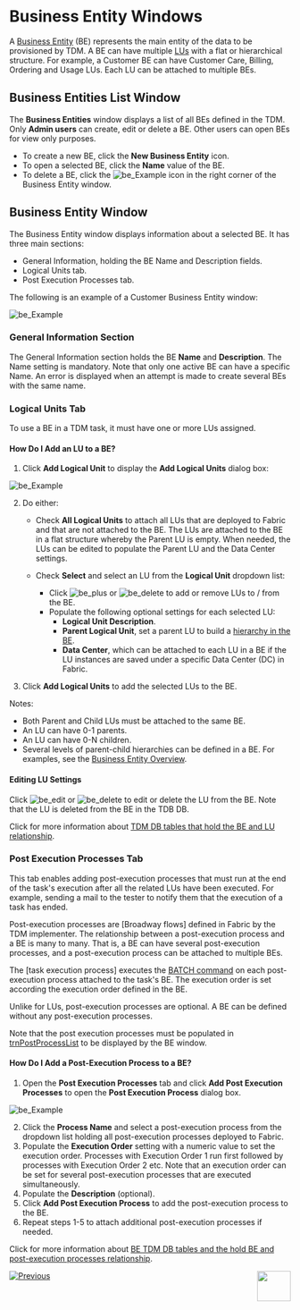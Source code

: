 # Business Entity Windows 

A [Business Entity](/articles/TDM/tdm_overview/03_business_entity_overview.md) (BE) represents the main entity of the data to be provisioned by TDM. A BE can have multiple [LUs](/articles/03_logical_units/01_LU_overview.md) with a flat or  hierarchical structure. For example, a Customer BE can have Customer Care, Billing, Ordering and Usage LUs. Each LU can be attached to multiple BEs.

## Business Entities List Window  

The **Business Entities** window displays a list of all BEs defined in the TDM.  Only **Admin users** can create, edit or delete a BE. Other users can open BEs for view only purposes.

-   To create a new BE, click the **New Business Entity** icon.
-   To open a selected BE, click the **Name** value of the BE.
-   To delete a BE, click the ![be_Example](images/delete_icon.png) icon in the right corner of the Business Entity window.

## Business Entity Window    

The Business Entity window displays information about a selected BE. It has three main sections:

- General Information, holding the BE Name and Description fields.
- Logical Units tab.
- Post Execution Processes tab.

The following is an example of a Customer Business Entity window:

![be_Example](images/tdm_gui_customer_be.png)



### General Information Section 

The General Information section holds the BE **Name** and **Description**. The Name setting is mandatory. Note that only one active BE can have a specific Name. An error is displayed when an attempt is made to create several BEs with the same name.

### Logical Units Tab 

To use a BE in a TDM task, it must have one or more LUs assigned.

#### How Do I Add an LU to a BE? 

1. Click **Add Logical Unit** to display the **Add Logical Units** dialog box:

![be_Example](images/BE_add_lu_window.png)

2. Do either: 

   - Check **All Logical Units** to attach all LUs that are deployed to Fabric and that are not attached to the BE. The LUs are attached to the BE in a flat structure whereby the Parent LU is empty. When needed, the LUs can be edited to populate the Parent LU and the Data Center settings.

   - Check **Select** and select an LU from the **Logical Unit** dropdown list:

     - Click ![be_plus](images/plus_icon.png) or ![be_delete](images/delete_icon.png) to add or remove LUs to / from the BE. 
     - Populate the following optional settings for each selected LU:
       - **Logical Unit Description**.
       - **Parent Logical Unit**, set a parent LU to build a [hierarchy in the BE](/articles/TDM/tdm_overview/03_business_entity_overview.md). 
       - **Data Center**, which can be attached to each LU in a BE if the LU instances are saved under a specific Data Center (DC) in Fabric.
 3. Click **Add Logical Units** to add the selected LUs to the BE.

Notes:
 - Both Parent and Child LUs must be attached to the same BE.
 -  An LU can have 0-1 parents.
 -  An LU can have 0-N children.
  - Several levels of parent-child hierarchies can be defined in a BE. For examples, see the [Business Entity Overview](/articles/TDM/tdm_overview/03_business_entity_overview.md).

#### Editing LU Settings

Click ![be_edit](images/be_edit_icon.png) or ![be_delete](images/be_delete_icon.png) to edit or delete the LU from the BE. Note that the LU is deleted from the BE in the TDB DB. 

Click for more information about [TDM DB tables that hold the BE and LU relationship](06_be_product_tdmdb_tables.md).



### Post Execution Processes Tab

This tab enables adding post-execution processes that must run at the end of the task's execution after all the related LUs have been executed. For example, sending a mail to the tester to notify them that the execution of a task has ended. 

Post-execution processes are [Broadway flows] defined in Fabric by the TDM implementer. The relationship between a post-execution process and a BE is many to many. That is, a BE can have several post-execution processes, and a post-execution process can be attached to multiple BEs. 

The [task execution process] executes the [BATCH command](/articles/20_jobs_and_batch_services/15_batch_broadway_commands.md) on each post-execution process attached to the task's BE. The execution order is set according the execution order defined in the BE.

Unlike for LUs, post-execution processes are optional. A BE can be defined without any post-execution processes.

Note that the post execution processes must be populated in [trnPostProcessList](/articles/TDM/tdm_implementation/04_fabric_tdm_library.md#trnpostprocesslist) to be displayed by the BE window.

#### How Do I Add a Post-Execution Process to a BE? 

1. Open the **Post Execution Processes** tab and click **Add Post Execution Processes** to open the **Post Execution Process** dialog box.  

![be_Example](images/be_post_execution_processes_window.png)

2. Click the **Process Name** and select a post-execution process from the dropdown list holding all post-execution processes deployed to Fabric.
3. Populate the **Execution Order** setting with a numeric value to set the execution order. Processes with Execution Order 1 run first followed by processes with Execution Order 2 etc. Note that an execution order can be set for several post-execution processes that are executed simultaneously.
4. Populate the **Description** (optional).
5. Click **Add Post Execution Process** to add the post-execution process to the BE.
6. Repeat steps 1-5 to attach additional post-execution processes if needed.

  

Click for more information about [BE TDM DB tables and the hold BE and post-execution processes relationship](06_be_product_tdmdb_tables.md).

 

  [![Previous](/articles/images/Previous.png)](03_tdm_gui_data_centers_window.md)[<img align="right" width="60" height="54" src="/articles/images/Next.png">](05_tdm_gui_product_window.md)

